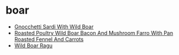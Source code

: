 # boar

 * [Gnocchetti Sardi With Wild Boar](index/g/gnocchetti-sardi-with-wild-boar-232737.json)
 * [Roasted Poultry Wild Boar Bacon And Mushroom Farro With Pan Roasted Fennel And Carrots](index/r/roasted-poultry-wild-boar-bacon-and-mushroom-farro-with-pan-roasted-fennel-and-carrots-51183200.json)
 * [Wild Boar Ragu](index/w/wild-boar-ragu-238625.json)

